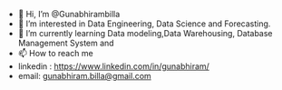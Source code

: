 - 👋 Hi, I’m @Gunabhirambilla
- 👀 I’m interested in Data Engineering, Data Science and Forecasting.
- 🌱 I’m currently learning Data modeling,Data Warehousing, Database Management System and 
- 📫 How to reach me
-    linkedin : https://www.linkedin.com/in/gunabhiram/
-    email: gunabhiram.billa@gmail.com

<!---
Gunabhirambilla/Gunabhirambilla is a ✨ special ✨ repository because its `README.md` (this file) appears on your GitHub profile.
You can click the Preview link to take a look at your changes.
--->
